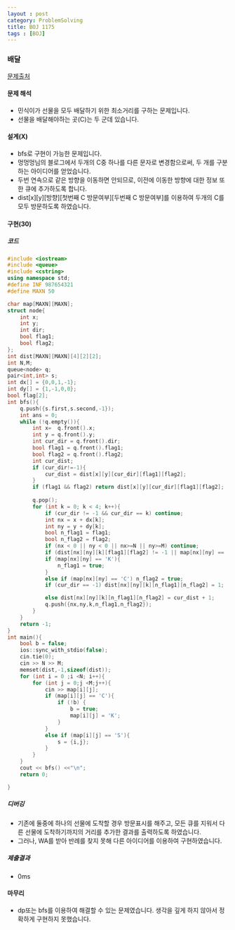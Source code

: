 ```yaml
---
layout : post
category: ProblemSolving
title: BOJ 1175
tags : [BOJ]
---
```

### 배달

[문제출처](https://www.acmicpc.net/problem/1175)

#### 문제 해석
  
- 민식이가 선물을 모두 배달하기 위한 최소거리를 구하는 문제입니다.
- 선물을 배달해야하는 곳(C)는 두 군데 있습니다.

#### 설계(X)

- bfs로 구현이 가능한 문제입니다.
- 멍멍멍님의 블로그에서 두개의 C중 하나를 다른 문자로 변경함으로써, 두 개를 구분하는 아이디어를 얻었습니다.
- 두번 연속으로 같은 방향을 이동하면 안되므로, 이전에 이동한 방향에 대한 정보 또한 큐에 추가하도록 합니다.
- dist[x][y][방향][첫번째 C 방문여부][두번째 C 방문여부]를 이용하여 두개의 C를 모두 방문하도록 하였습니다.

#### 구현(30)

##### 코드

```cpp
#include <iostream>
#include <queue>
#include <cstring>
using namespace std;
#define INF 987654321
#define MAXN 50

char map[MAXN][MAXN];
struct node{
    int x;
    int y;
    int dir;
    bool flag1;
    bool flag2;
};
int dist[MAXN][MAXN][4][2][2];
int N,M;
queue<node> q;
pair<int,int> s;
int dx[] = {0,0,1,-1};
int dy[] = {1,-1,0,0};
bool flag[2];
int bfs(){
    q.push({s.first,s.second,-1});
    int ans = 0;
    while (!q.empty()){
        int x=  q.front().x;
        int y = q.front().y;
        int cur_dir = q.front().dir;
        bool flag1 = q.front().flag1;
        bool flag2 = q.front().flag2;
        int cur_dist;
        if (cur_dir!=-1){
            cur_dist = dist[x][y][cur_dir][flag1][flag2];
        }
        if (flag1 && flag2) return dist[x][y][cur_dir][flag1][flag2];
        
        q.pop();
        for (int k = 0; k < 4; k++){
            if (cur_dir != -1 && cur_dir == k) continue;
            int nx = x + dx[k];
            int ny = y + dy[k];
            bool n_flag1 = flag1;
            bool n_flag2 = flag2;
            if (nx < 0 || ny < 0 || nx>=N || ny>=M) continue;
            if (dist[nx][ny][k][flag1][flag2] != -1 || map[nx][ny] == '#') continue;
            if (map[nx][ny] == 'K'){
                n_flag1 = true;
            }
            else if (map[nx][ny] == 'C') n_flag2 = true;
            if (cur_dir == -1) dist[nx][ny][k][n_flag1][n_flag2] = 1;

            else dist[nx][ny][k][n_flag1][n_flag2] = cur_dist + 1;
            q.push({nx,ny,k,n_flag1,n_flag2});
        }
    }
    return -1;
}
int main(){
    bool b = false;
    ios::sync_with_stdio(false);
    cin.tie(0);
    cin >> N >> M;
    memset(dist,-1,sizeof(dist));
    for (int i = 0 ;i <N; i++){
        for (int j = 0;j <M;j++){
            cin >> map[i][j];
            if (map[i][j] == 'C'){
                if (!b) {
                    b = true;
                    map[i][j] = 'K';
                }
            }
            else if (map[i][j] == 'S'){
                s = {i,j};
            }
        }
    }
    cout << bfs() <<"\n";
    return 0;

}
```

##### 디버깅

- 기존에 둘중에 하나의 선물에 도착할 경우 방문표시를 해주고, 모든 큐를 지워서 다른 선물에 도착하기까지의 거리를 추가한 결과를 출력하도록 하였습니다.
- 그러나, WA를 받아 반례를 찾지 못해 다른 아이디어를 이용하여 구현하였습니다.

##### 제출결과

- 0ms

#### 마무리

- dp또는 bfs를 이용하여 해결할 수 있는 문제였습니다. 생각을 깊게 하지 않아서 정확하게 구현하지 못했습니다.
